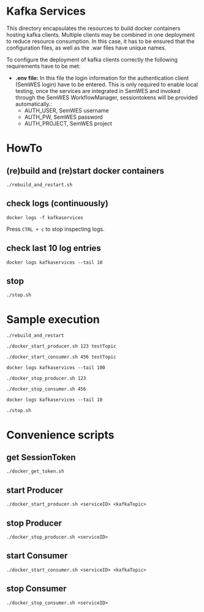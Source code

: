 # Kafka Services

This directory encapsulates the resources to build docker containers hosting kafka clients. Multiple clients may be combined in one deployment to reduce resource consumption. In this case, it has to be ensured that the configuration files, as well as the .war files have unique names.

To configure the deployment of kafka clients correctly the following requirements have to be met:

 - __.env file:__
	In this file the login information for the authentication client (SemWES login) have to be entered. This is only required to enable local testing, once the services are integrated in SemWES and invoked through the SemWES WorkflowManager, sessiontokens will be provided automatically.:
	- AUTH_USER, SemWES username
	- AUTH_PW, SemWES password
	- AUTH_PROJECT, SemWES project


# HowTo


## (re)build and (re)start docker containers 

``./rebuild_and_restart.sh``

## check logs (continuously)

``docker logs -f kafkaservices``

Press ``CTRL + c``   to stop inspecting logs.

## check last 10 log entries

``docker logs kafkaservices --tail 10``

## stop

``./stop.sh``


# Sample execution

``./rebuild_and_restart``

``./docker_start_producer.sh 123 testTopic``

``./docker_start_consumer.sh 456 testTopic``

``docker logs kafkaservices --tail 100``

``./docker_stop_producer.sh 123``

``./docker_stop_consumer.sh 456``

``docker logs kafkaservices --tail 10``

``./stop.sh``


# Convenience scripts

## get SessionToken

``./docker_get_token.sh``

## start Producer

``./docker_start_producer.sh <serviceID> <kafkaTopic>``

## stop Producer

``./docker_stop_producer.sh <serviceID>``

## start Consumer

``./docker_start_consumer.sh <serviceID> <kafkaTopic>``

## stop Consumer

``./docker_stop_consumer.sh <serviceID>``